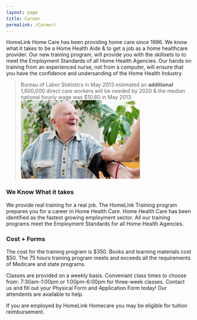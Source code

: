 ```yaml
---
layout: page
title: Career
permalink: /Career/
---
```


HomeLink Home Care has been providing home care since 1996. We know what it takes to be a Home Health Aide & to get a job as a home healthcare provider. Our new training program, will provide you with the skillsets to to meet the Employment Standards of all Home Health Agencies. Our hands on training from an experienced nurse, not from a computer, will ensure that you have the confidence and undersanding of the Home Health Industry. 

> Bureau of Labor Statistics in May 2013 estimated an **additional** 1,600,000 direct care workers will be needed by 2020 & the median national hourly wage was $10.60 in May 2013 
![Blood Pressure](/images/BloodPressure.png)

### We Know What it takes

We provide real training for a real job. The HomeLink Training program prepares you for a career in Home Health Care. Home Health Care has been identified as the fastest growing employment sector. All our training programs meet the Employment Standards for all Home Health Agencies. 

### Cost + Forms

The cost for the training program is $350. Books and learning materials cost $50. The 75 hours training program meets and exceeds all the requirements of Medicare and state programs. 

Classes are provided on a weekly basis. Conveniant class times to choose from: 7:30am-1:00pm or 1:00pm-6:00pm for three-week classes. Contact us and fill out your Physical Form and Application Form today! Our attendents are available to help. 

If you are employed by HomeLink Homecare you may be eligible for tuition reimbursement. 
